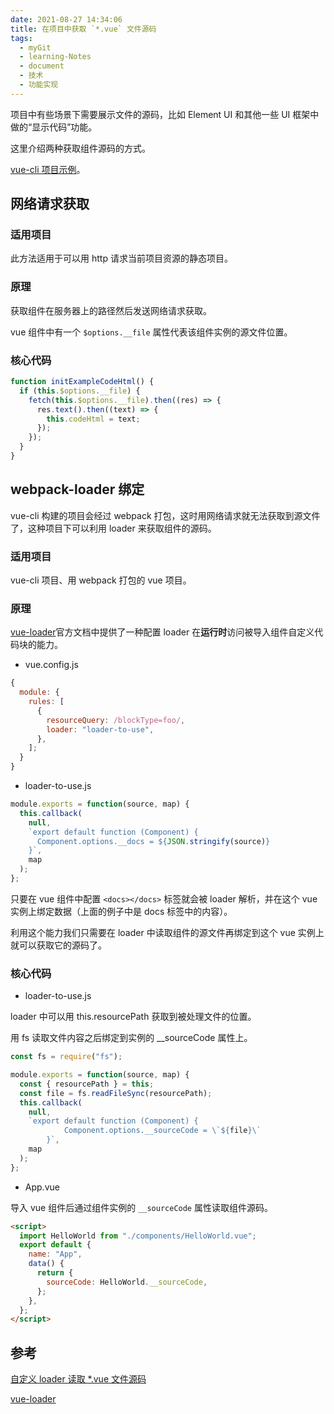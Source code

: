 ```yaml
---
date: 2021-08-27 14:34:06
title: 在项目中获取 `*.vue` 文件源码
tags:
  - myGit
  - learning-Notes
  - document
  - 技术
  - 功能实现
---
```


项目中有些场景下需要展示文件的源码，比如 Element UI 和其他一些 UI 框架中做的“显示代码”功能。

这里介绍两种获取组件源码的方式。

[vue-cli 项目示例](https://gitee.com/zhangkb/get-vue-source-code)。

## 网络请求获取

### 适用项目

此方法适用于可以用 http 请求当前项目资源的静态项目。

### 原理

获取组件在服务器上的路径然后发送网络请求获取。

vue 组件中有一个 `$options.__file` 属性代表该组件实例的源文件位置。

### 核心代码

```js
function initExampleCodeHtml() {
  if (this.$options.__file) {
    fetch(this.$options.__file).then((res) => {
      res.text().then((text) => {
        this.codeHtml = text;
      });
    });
  }
}
```

## webpack-loader 绑定

vue-cli 构建的项目会经过 webpack 打包，这时用网络请求就无法获取到源文件了，这种项目下可以利用 loader 来获取组件的源码。

### 适用项目

vue-cli 项目、用 webpack 打包的 vue 项目。

### 原理

[vue-loader](https://vue-loader.vuejs.org/zh/guide/custom-blocks.html)官方文档中提供了一种配置 loader 在**运行时**访问被导入组件自定义代码块的能力。

- vue.config.js

```js
{
  module: {
    rules: [
      {
        resourceQuery: /blockType=foo/,
        loader: "loader-to-use",
      },
    ];
  }
}
```

- loader-to-use.js

```js
module.exports = function(source, map) {
  this.callback(
    null,
    `export default function (Component) {
      Component.options.__docs = ${JSON.stringify(source)}
    }`,
    map
  );
};
```

只要在 vue 组件中配置 `<docs></docs>` 标签就会被 loader 解析，并在这个 vue 实例上绑定数据（上面的例子中是 docs 标签中的内容）。

利用这个能力我们只需要在 loader 中读取组件的源文件再绑定到这个 vue 实例上就可以获取它的源码了。

### 核心代码

- loader-to-use.js

loader 中可以用 this.resourcePath 获取到被处理文件的位置。

用 fs 读取文件内容之后绑定到实例的 \_\_sourceCode 属性上。

```js
const fs = require("fs");

module.exports = function(source, map) {
  const { resourcePath } = this;
  const file = fs.readFileSync(resourcePath);
  this.callback(
    null,
    `export default function (Component) {
            Component.options.__sourceCode = \`${file}\`
        }`,
    map
  );
};
```

- App.vue

导入 vue 组件后通过组件实例的 `__sourceCode` 属性读取组件源码。

```html
<script>
  import HelloWorld from "./components/HelloWorld.vue";
  export default {
    name: "App",
    data() {
      return {
        sourceCode: HelloWorld.__sourceCode,
      };
    },
  };
</script>
```

## 参考

[自定义 loader 读取 \*.vue 文件源码](https://www.jianshu.com/p/c270e13918f3)

[vue-loader](https://vue-loader.vuejs.org/zh/guide/custom-blocks.html)
